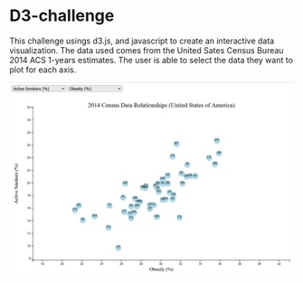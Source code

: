 # D3-challenge
This challenge usings d3.js, and javascript to create an interactive data visualization. The data used comes from the United Sates Census Bureau 2014 ACS 1-years estimates. The user is able to select the data they want to plot for each axis.

[<img src="https://github.com/bakerv/D3-challenge/blob/main/images/deployment_sample.PNG">](https://bakerv.github.io/D3-challenge/)
